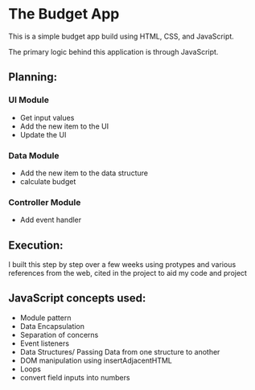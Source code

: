 # The Budget App


This is a simple budget app build using HTML, CSS, and JavaScript.

The primary logic behind this application is through JavaScript.

## Planning:

### UI Module
* Get input values
* Add the new item to the UI
* Update the UI

### Data Module
* Add the new item to the data structure
* calculate budget

### Controller Module
* Add event handler 


## Execution:
I built this step by step over a few weeks using protypes and various references from the web, cited in the project to aid my code and project

## JavaScript concepts used:
* Module pattern
* Data Encapsulation 
* Separation of concerns 
* Event listeners 
* Data Structures/ Passing Data from one structure to another 
* DOM manipulation using insertAdjacentHTML 
* Loops 
* convert field inputs into numbers

